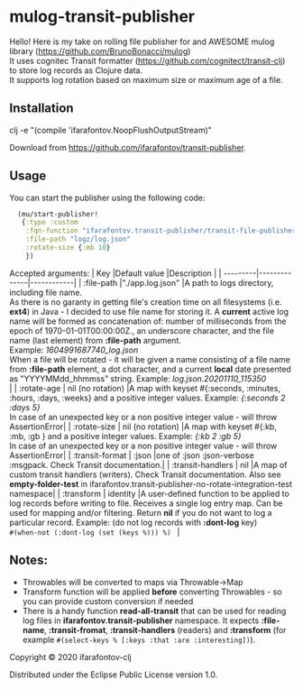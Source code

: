 # mulog-transit-publisher
Hello! Here is my take on rolling file publisher for and AWESOME mulog library (https://github.com/BrunoBonacci/mulog) </br>
It uses cognitec Transit formatter (https://github.com/cognitect/transit-clj) to store log records as Clojure data.</br>
It supports log rotation based on maximum size or maximum age of a file.</br>

## Installation

clj -e "(compile 'ifarafontov.NoopFlushOutputStream)"

Download from https://github.com/ifarafontov/transit-publisher.

## Usage

You can start the publisher using the following code:

```clojure
  (mu/start-publisher!
   {:type :custom
    :fqn-function "ifarafontov.transit-publisher/transit-file-publisher"
    :file-path "logz/log.json"
    :rotate-size {:mb 10}
    })

```
Accepted arguments:
| Key      |Default value |Description |
| ---------|--------------|------------|
| :file-path |"./app.log.json" |A path to logs directory, including file name.</br> As there is no garanty in getting file's creation time on all filesystems (i.e. **ext4**) in Java - I decided to use file name for storing it. A **current** active log name will be formed as concatenation of: number of milliseconds from the epoch of 1970-01-01T00:00:00Z., an underscore character, and the file name (last element) from **:file-path** argument.</br> Example: _1604991687740_log.json_ </br> When a file will be rotated - it will be given a name consisting of a file name from **:file-path** element, a dot character, and a current **local** date presented as "YYYYMMdd_hhmmss" string. Example: _log.json.20201110_115350_ </br> |
| :rotate-age  | nil (no rotation)  |A map with keyset #{:seconds, :minutes, :hours, :days, :weeks} and a positive integer values. Example: _{:seconds 2 :days 5}_ </br> In case of an unexpected key or a non positive integer value - will throw AssertionError|
| :rotate-size  | nil (no rotation)  |A map with keyset #{:kb, :mb, :gb } and a positive integer values. Example: _{:kb 2 :gb 5}_ </br> In case of an unexpected key or a non positive integer value - will throw AssertionError|
| :transit-format  | :json  |one of :json :json-verbose :msgpack. Check Transit documentation.|
| :transit-handlers  | nil |A map of custom transit handlers (writers). Check Transit documentation. Also see **empty-folder-test** in ifarafontov.transit-publisher-no-rotate-integration-test namespace|
| :transform | identity |A user-defined function to be applied to log records before writing to file. Receives a single log entry map. Can be used for mapping  and/or filtering. Return **nil** if you do not want to log a particular record. Example: (do not log records with **:dont-log** key) </br>``` #(when-not (:dont-log (set (keys %))) %)  ``` |

## Notes:
* Throwables will be converted to maps via Throwable->Map </br>
* Transform function will be applied **before** converting Throwables - so you can provide custom conversion if needed
* There is a handy function **read-all-transit** that can be used for reading log files in **ifarafontov.transit-publisher** namespace. It expects **:file-name**,
 **:transit-fromat**, **:transit-handlers** (readers) and **:transform** (for example `#(select-keys % [:keys :that :are :interesting])`).

Copyright © 2020 ifarafontov-clj

Distributed under the Eclipse Public License version 1.0.

